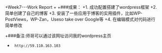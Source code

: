+Week7---Work Report
 +
 +###成果：
 +1. 成功配置搭建了wordpress框架
 +2. 简单创建了自己的博客
 +3. 安装了一些应用于博客的实用插件，比如WP-PostViews，WP-Zan，Useso take over Google等
 +4. 在编辑模式对代码进行简单修改

 +###备注:师哥可以通过该网址访问我的wordpress主页
 +		http://59.110.163.103